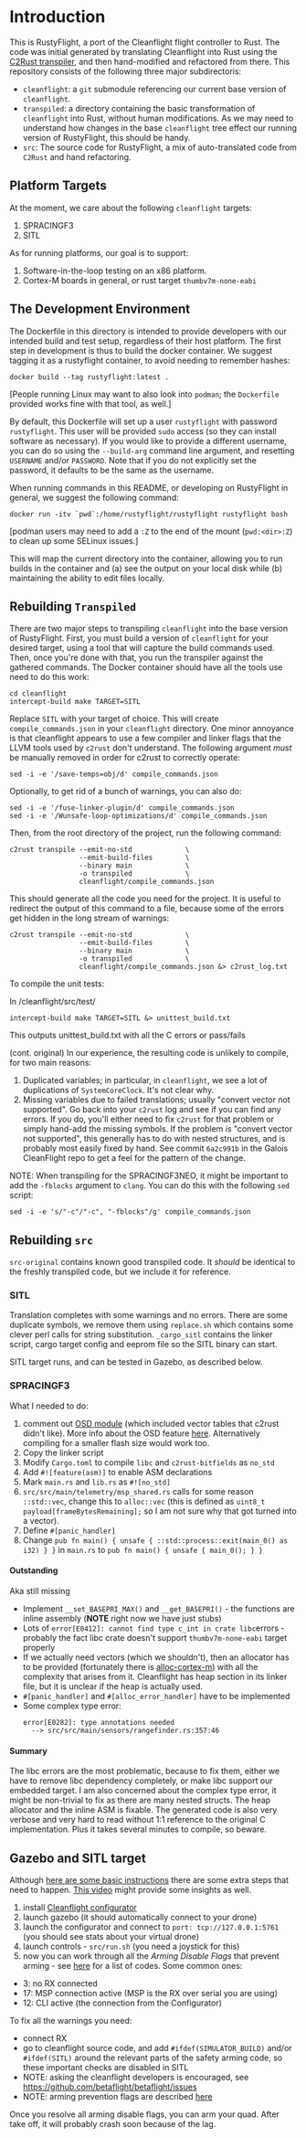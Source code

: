 # Introduction

This is RustyFlight, a port of the Cleanflight flight controller to Rust. The
code was initial generated by translating Cleanflight into Rust using the
[C2Rust transpiler](https://c2rust.com/manual), and then hand-modified and
refactored from there. This repository consists of the following three major
subdirectoris:

  * `cleanflight`: a `git` submodule referencing our current base version
    of `cleanflight`.
  * `transpiled`: a directory containing the basic transformation of
    `cleanflight` into Rust, without human modifications. As we may need to
    understand how changes in the base `cleanflight` tree effect our running
    version of RustyFlight, this should be handy.
  * `src`: The source code for RustyFlight, a mix of auto-translated code from
    `C2Rust` and hand refactoring.

## Platform Targets

At the moment, we care about the following `cleanflight` targets:
  1. SPRACINGF3
  1. SITL

As for running platforms, our goal is to support:
  1. Software-in-the-loop testing on an x86 platform.
  1. Cortex-M boards in general, or rust target `thumbv7m-none-eabi`

## The Development Environment

The Dockerfile in this directory is intended to provide developers with our
intended build and test setup, regardless of their host platform. The first step
in development is thus to build the docker container. We suggest tagging it as a
rustyflight container, to avoid needing to remember hashes:

```
docker build --tag rustyflight:latest .
```

[People running Linux may want to also look into `podman`; the `Dockerfile`
provided works fine with that tool, as well.]

By default, this Dockerfile will set up a user `rustyflight` with password
`rustyflight`. This user will be provided `sudo` access (so they can install
software as necessary). If you would like to provide a different username, you
can do so using the `--build-arg` command line argument, and resetting
`USERNAME` and/or `PASSWORD`. Note that if you do not explicitly set the
password, it defaults to be the same as the username.

When running commands in this README, or developing on RustyFlight in general,
we suggest the following command:

```
docker run -itv `pwd`:/home/rustyflight/rustyflight rustyflight bash
```

[podman users may need to add a `:Z` to the end of the mount (`pwd:<dir>:Z`)
to clean up some SELinux issues.]

This will map the current directory into the container, allowing you to run
builds in the container and (a) see the output on your local disk while (b)
maintaining the ability to edit files locally.

## Rebuilding `Transpiled`

There are two major steps to transpiling `cleanflight` into the base version of
RustyFlight. First, you must build a version of `cleanflight` for your desired
target, using a tool that will capture the build commands used. Then, once
you're done with that, you run the transpiler against the gathered commands. The
Docker container should have all the tools use need to do this work:

```
cd cleanflight
intercept-build make TARGET=SITL
```

Replace `SITL` with your target of choice. This will create
`compile_commands.json` in your `cleanflight` directory. One minor annoyance is
that cleanflight appears to use a few compiler and linker flags that the LLVM
tools used by `c2rust` don't understand. The following argument *must* be
manually removed in order for c2rust to correctly operate:

```
sed -i -e '/save-temps=obj/d' compile_commands.json
```

Optionally, to get rid of a bunch of warnings, you can also do:

```
sed -i -e '/fuse-linker-plugin/d' compile_commands.json
sed -i -e '/Wunsafe-loop-optimizations/d' compile_commands.json
```

Then, from the root directory of the project, run the following command:

```
c2rust transpile --emit-no-std             \
                 --emit-build-files        \
                 --binary main             \
                 -o transpiled             \
                 cleanflight/compile_commands.json
```


This should generate all the code you need for the project. It is useful to
redirect the output of this command to a file, because some of the errors get
hidden in the long stream of warnings:

```
c2rust transpile --emit-no-std             \
                 --emit-build-files        \
                 --binary main             \
                 -o transpiled             \
                 cleanflight/compile_commands.json &> c2rust_log.txt
```

To compile the unit tests:

In /cleanflight/src/test/
```
intercept-build make TARGET=SITL &> unittest_build.txt
```

This outputs unittest_build.txt with all the C errors or pass/fails


(cont. original)
In our experience, the resulting code is unlikely to compile, for two main
reasons:

  1. Duplicated variables; in particular, in `cleanflight`, we see a lot of
     duplications of `SystemCoreClock`. It's not clear why.
  1. Missing variables due to failed translations; usually "convert vector not
     supported". Go back into your `c2rust` log and see if you can find any
     errors. If you do, you'll either need to fix `c2rust` for that problem or
     simply hand-add the missing symbols. If the problem *is* "convert vector
     not supported", this generally has to do with nested structures, and is
     probably most easily fixed by hand. See commit `6a2c991b` in the Galois
     CleanFlight repo to get a feel for the pattern of the change.

NOTE: When transpiling for the SPRACINGF3NEO, it might be important to add the
`-fblocks` argument to `clang`. You can do this with the following `sed` script:

```
sed -i -e 's/"-c"/"-c", "-fblocks"/g' compile_commands.json
```

## Rebuilding `src`

`src-original` contains known good transpiled code. It *should* be identical to the freshly transpiled code, but we include it for reference.

### SITL

Translation completes with some warnings and no errors. There are some duplicate symbols, we remove them using `replace.sh` which contains some clever 
perl calls for string substitution. `_cargo_sitl` contains the linker script, cargo target config and eeprom file so the SITL binary can start.

SITL target runs, and can be tested in Gazebo, as described below.


### SPRACINGF3

What I needed to do:

1. comment out [OSD module](https://oscarliang.com/betaflight-osd/) (which included vector tables that c2rust didn't like). More info about the OSD feature [here](https://oscarliang.com/betaflight-f3-fc-quadrant-25a-esc/). Alternatively compiling for a smaller flash size would work too.
2. Copy the linker script
3. Modify `Cargo.toml` to compile `libc` and `c2rust-bitfields` as `no_std`
4. Add `#![feature(asm)]` to enable ASM declarations
5. Mark `main.rs` and `lib.rs` as `#![no_std]`
6. `src/src/main/telemetry/msp_shared.rs` calls for some reason `::std::vec`, change this to `alloc::vec` (this is defined as `uint8_t payload[frameBytesRemaining];` so I am not sure why that got turned into a vector).
7. Define `#[panic_handler]`
8. Change `pub fn main() { unsafe { ::std::process::exit(main_0() as i32) } }` in `main.rs` to `pub fn main() { unsafe { main_0(); } }`

#### Outstanding
Aka still missing
* Implement `__set_BASEPRI_MAX()` and `__get_BASEPRI()` - the functions are inline assembly (**NOTE** right now we have just stubs)
* Lots of `error[E0412]: cannot find type c_int in crate libc`errors - probably the fact libc crate doesn't support `thumbv7m-none-eabi` target properly
* If we actually need vectors (which we shouldn't), then an allocator has to be provided (fortunately there is [alloc-cortex-m](https://crates.io/crates/alloc-cortex-m)) with all the complexity that arises from it. Cleanflight has heap section in its linker file, but it is unclear if the heap is actually used.
* `#[panic_handler]` and `#[alloc_error_handler]` have to be implemented
* Some complex type error:
  ```
  error[E0282]: type annotations needed
    --> src/src/main/sensors/rangefinder.rs:357:46
  ```

#### Summary
The libc errors are the most problematic, because to fix them, either we have to remove libc dependency completely, or make libc support our embedded target. I am also concerned about the complex type error, it might be non-trivial to fix as there are many nested structs. The heap allocator and the inline ASM is fixable.
The generated code is also very verbose and very hard to read without 1:1 reference to the original C implementation. Plus it takes several minutes to compile, so beware.

## Gazebo and SITL target
Although [here are some basic instructions](https://github.com/cleanflight/cleanflight/tree/master/src/main/target/SITL) there are some extra steps that need to happen. [This video](https://www.youtube.com/watch?v=Qq6D3rDxgnk) might provide some insights as well.
1. install [Cleanflight configurator](https://chrome.google.com/webstore/detail/cleanflight-configurator/enacoimjcgeinfnnnpajinjgmkahmfgb)
2. launch gazebo (it should automatically connect to your drone)
3. launch the configurator and connect to `port: tcp://127.0.0.1:5761` (you should see stats about your virtual drone)
3. launch controls - `src/run.sh` (you need a joystick for this)
4. now you can work through all the *Arming Disable Flags* that prevent arming - see [here](https://github.com/betaflight/betaflight/wiki/Arming-Sequence-&-Safety) for a list of codes. Some common ones:
  * 3: no RX connected
  * 17: MSP connection active (MSP is the RX over serial you are using)
  * 12: CLI active (the connection from the Configurator)

To fix all the warnings you need:
* connect RX
* go to cleanflight source code, and add `#ifdef(SIMULATOR_BUILD)` and/or `#ifdef(SITL)` around the relevant parts of the safety arming code, so these important checks are disabled in SITL
* NOTE: asking the cleanflight developers is encouraged, see https://github.com/betaflight/betaflight/issues
* NOTE: arming prevention flags are described [here](https://oscarliang.com/quad-arming-issue-fix/)

Once you resolve all arming disable flags, you can arm your quad. After take off, it will probably crash soon because of the lag.
